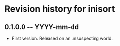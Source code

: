 # Revision history for inisort

## 0.1.0.0  -- YYYY-mm-dd

* First version. Released on an unsuspecting world.
